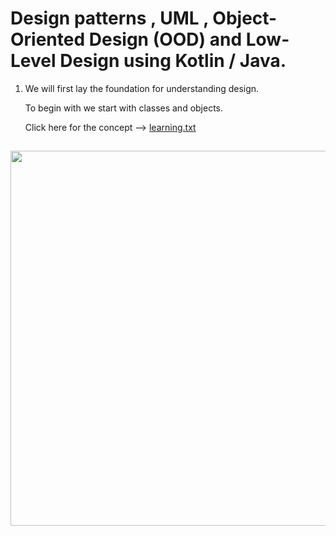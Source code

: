 # Design patterns , UML , Object-Oriented Design (OOD) and Low-Level Design using Kotlin / Java.

1) We will first lay the foundation for understanding design.

   To begin with we start with classes and objects.

    Click here for the concept --> [learning.txt](https://github.com/hegde10122/JAVA_KOTLIN_DESIGN/blob/master/uml/1_concepts.txt "Classes and Objects")

<h2><img align="center" height="600" widht="600" src="https://github.com/hegde10122/JAVA_KOTLIN_DESIGN/blob/master/uml/class_objects.png"></h2>